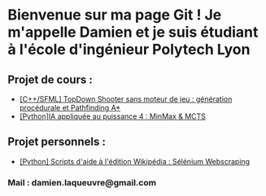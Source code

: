 <h1>Bienvenue sur ma page Git ! Je m'appelle Damien et je suis étudiant à l'école d'ingénieur Polytech Lyon</h1>
<h2>Projet de cours : </h2>
<ul> 
  <li> <a href="https://github.com/Damidas0/-2022-Cours-TopDown-Shooter-sans-moteur-de-jeu-SFML-cpp">[C++/SFML] TopDown Shooter sans moteur de jeu : génération procédurale et Pathfinding A*</a></li>
  <li> <a href="https://github.com/Damidas0/-2022-Cours-MCTS-Minmax-appliqu-au-puissance-4">[Python]IA appliquée au puissance 4 : MinMax & MCTS</a> </li>
</ul>
<h2>Projet personnels : </h2>
<ul> 
  <li> <a href="https://github.com/Damidas0/-2022-Personnel-scripts-wikipedia">[Python] Scripts d'aide à l'édition Wikipédia : Sélénium Webscraping</a></li>
</ul>


<h3> Mail : damien.laqueuvre@gmail.com <h3>


